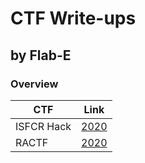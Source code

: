 # CTF Write-ups
## by Flab-E

### Overview
| CTF		|	Link		|
|---------------|-----------------------|
| ISFCR Hack	| [2020](https://github.com/Flab-E/ctf-writeups/tree/master/isfcr-2020)	|
| RACTF		| [2020](https://github.com/Flab-E/ctf-writeups/tree/master/ractf-2020) |
